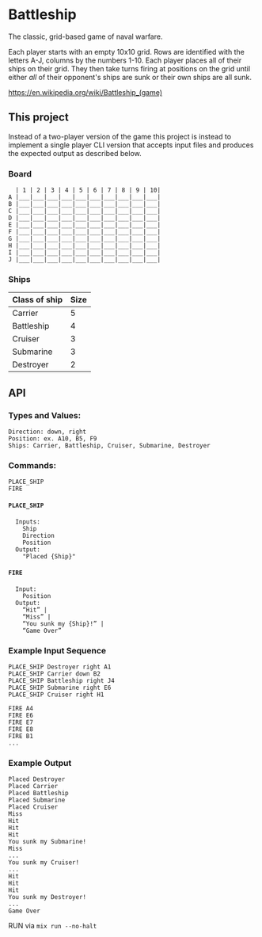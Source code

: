 # Battleship

The classic, grid-based game of naval warfare.

Each player starts with an empty 10x10 grid. Rows are identified with the letters A-J, columns by the numbers 1-10. Each player places all of their ships on their grid. They then take turns firing at positions on the grid until either _all_ of their opponent's ships are sunk or their own ships are all sunk.

https://en.wikipedia.org/wiki/Battleship_(game)

## This project

Instead of a two-player version of the game this project is instead to implement a single player CLI version that accepts input files and produces the expected output as described below.

### Board

```text
  | 1 | 2 | 3 | 4 | 5 | 6 | 7 | 8 | 9 | 10|
A |___|___|___|___|___|___|___|___|___|___|
B |___|___|___|___|___|___|___|___|___|___|
C |___|___|___|___|___|___|___|___|___|___|
D |___|___|___|___|___|___|___|___|___|___|
E |___|___|___|___|___|___|___|___|___|___|
F |___|___|___|___|___|___|___|___|___|___|
G |___|___|___|___|___|___|___|___|___|___|
H |___|___|___|___|___|___|___|___|___|___|
I |___|___|___|___|___|___|___|___|___|___|
J |___|___|___|___|___|___|___|___|___|___|
```

### Ships

| Class of ship | Size |
| --- | --- |
| Carrier | 5 |
| Battleship | 4 |
| Cruiser | 3 |
| Submarine | 3 |
| Destroyer | 2 |


## API

### Types and Values:

    Direction: down, right
    Position: ex. A10, B5, F9
    Ships: Carrier, Battleship, Cruiser, Submarine, Destroyer

### Commands:
```
PLACE_SHIP
FIRE
```

#### `PLACE_SHIP`
```
  Inputs:
    Ship
    Direction
    Position
  Output:
    "Placed {Ship}"
```

#### `FIRE`
```
  Input:
    Position
  Output:
    “Hit” |
    “Miss” |
    “You sunk my {Ship}!” |
    “Game Over”
```

### Example Input Sequence

```
PLACE_SHIP Destroyer right A1
PLACE_SHIP Carrier down B2
PLACE_SHIP Battleship right J4
PLACE_SHIP Submarine right E6
PLACE_SHIP Cruiser right H1

FIRE A4
FIRE E6
FIRE E7
FIRE E8
FIRE B1
...
```

### Example Output
```
Placed Destroyer
Placed Carrier
Placed Battleship
Placed Submarine
Placed Cruiser
Miss
Hit
Hit
Hit
You sunk my Submarine!
Miss
...
You sunk my Cruiser!
...
Hit
Hit
Hit
You sunk my Destroyer!
...
Game Over
```

RUN via `mix run --no-halt`